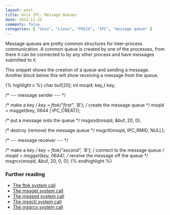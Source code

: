 ```yaml
---
layout: post
title: Unix IPC: Message Queues
date: 2012-11-25
comments: false
categories: [ "Unix", "Linux", "POSIX", "IPC", "message queue" ]
---
```


Message queues are pretty common structures for inter-process communication. A common queue is created by one of the processes, from there it can be connected to by any other process and have messages submitted to it.

This snippet shows the creation of a queue and sending a message. Another block below this will show receiving a message from the queue.

{% highlight c %}
char buf[20];
int msqid;
key_t key;
 
/* --- message sender --- */
 
/* make a key */
key = ftok("first", 'B');
/* create the message queue */
msqid = msgget(key, 0644 | IPC_CREAT));
 
/* put a message onto the queue */
msgsnd(msqid, &buf, 20, 0);
 
/* destroy (remove) the message queue */
msgctl(msqid, IPC_RMID, NULL);
 
 
/* --- message receiver --- */
 
/* make a key */
key = ftok("second", 'B');
/* connect to the message queue */
msqid = msgget(key, 0644);
/* receive the message off the queue */
msgrcv(msqid, &buf, 20, 0, 0);
{% endhighlight %}

### Further reading
* [The ftok system call](http://unixhelp.ed.ac.uk/CGI/man-cgi?ftok)
* [The msgget system call](http://unixhelp.ed.ac.uk/CGI/man-cgi?msgget)
* [The msgsnd system call](http://unixhelp.ed.ac.uk/CGI/man-cgi?msgsnd)
* [The msgctl system call](http://unixhelp.ed.ac.uk/CGI/man-cgi?msgctl)
* [The msgrcv system call](http://unixhelp.ed.ac.uk/CGI/man-cgi?msgrcv)
